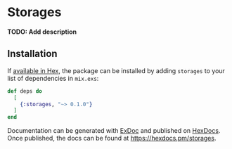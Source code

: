 # Storages

**TODO: Add description**

## Installation

If [available in Hex](https://hex.pm/docs/publish), the package can be installed
by adding `storages` to your list of dependencies in `mix.exs`:

```elixir
def deps do
  [
    {:storages, "~> 0.1.0"}
  ]
end
```

Documentation can be generated with [ExDoc](https://github.com/elixir-lang/ex_doc)
and published on [HexDocs](https://hexdocs.pm). Once published, the docs can
be found at <https://hexdocs.pm/storages>.

